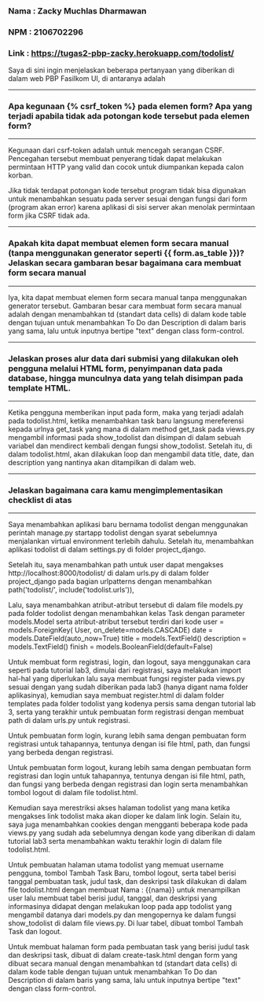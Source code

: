 ### Nama : Zacky Muchlas Dharmawan
### NPM  : 2106702296
### Link : https://tugas2-pbp-zacky.herokuapp.com/todolist/

Saya di sini ingin menjelaskan beberapa pertanyaan yang diberikan di dalam web PBP Fasilkom UI, di antaranya adalah

-----------------------------------------------------
 ### Apa kegunaan {% csrf_token %} pada elemen form? Apa yang terjadi apabila tidak ada potongan kode tersebut pada elemen form?
-----------------------------------------------------
Kegunaan dari csrf-token adalah untuk mencegah serangan CSRF. Pencegahan tersebut membuat penyerang tidak dapat melakukan permintaan HTTP yang valid dan cocok untuk diumpankan kepada calon korban. 

Jika tidak terdapat potongan kode tersebut program tidak bisa digunakan untuk menambahkan sesuatu pada server sesuai dengan fungsi dari form (program akan error) karena aplikasi di sisi server akan menolak permintaan form jika CSRF tidak ada.

-----------------------------------------------------
### Apakah kita dapat membuat elemen form secara manual (tanpa menggunakan generator seperti {{ form.as_table }})? Jelaskan secara gambaran besar bagaimana cara membuat form secara manual
-----------------------------------------------------
Iya, kita dapat membuat elemen form secara manual tanpa menggunakan generator tersebut. Gambaran besar cara membuat form secara manual adalah dengan menambahkan td (standart data cells) di dalam kode table dengan tujuan untuk menambahkan To Do dan Description di dalam baris yang sama, lalu untuk inputnya bertipe "text" dengan class form-control.

-----------------------------------------------------
### Jelaskan proses alur data dari submisi yang dilakukan oleh pengguna melalui HTML form, penyimpanan data pada database, hingga munculnya data yang telah disimpan pada template HTML.
-----------------------------------------------------
Ketika pengguna memberikan input pada form, maka yang terjadi adalah pada todolist.html, ketika menambahkan task baru langsung mereferensi kepada urlnya get_task yang mana di dalam method get_task pada views.py mengambil informasi pada show_todolist dan disimpan di dalam sebuah variabel dan mendirect kembali dengan fungsi show_todolist. Setelah itu, di dalam todolist.html, akan dilakukan loop dan mengambil data title, date, dan description yang nantinya akan ditampilkan di dalam web. 

-----------------------------------------------------
### Jelaskan bagaimana cara kamu mengimplementasikan checklist di atas
-----------------------------------------------------
Saya menambahkan aplikasi baru bernama todolist dengan menggunakan perintah manage.py startapp todolist dengan syarat sebelumnya menjalankan virtual environment terlebih dahulu. Setelah itu, menambahkan aplikasi todolist di dalam settings.py di folder project_django.

Setelah itu, saya menambahkan path untuk user dapat mengakses http://localhost:8000/todolist/ di dalam urls.py di dalam folder project_django pada bagian urlpatterns dengan menambahkan path('todolist/', include('todolist.urls')),

Lalu, saya menambahkan atribut-atribut tersebut di dalam file models.py pada folder todolist dengan menambahkan kelas Task dengan parameter models.Model serta atribut-atribut tersebut terdiri dari kode
user = models.ForeignKey(
    User,
    on_delete=models.CASCADE)
date = models.DateField(auto_now=True)
title = models.TextField()
description = models.TextField()
finish = models.BooleanField(default=False)

Untuk membuat form registrasi, login, dan logout, saya menggunakan cara seperti pada tutorial lab3, dimulai dari registrasi, saya melakukan import hal-hal yang diperlukan lalu saya membuat fungsi register pada views.py sesuai dengan yang sudah diberikan pada lab3 (hanya digant nama folder aplikasinya), kemudian saya membuat register.html di dalam folder templates pada folder todolist yang kodenya persis sama dengan tutorial lab 3, serta yang terakhir untuk pembuatan form registrasi dengan membuat path di dalam urls.py untuk registrasi. 

Untuk pembuatan form login, kurang lebih sama dengan pembuatan form registrasi untuk tahapannya, tentunya dengan isi file html, path, dan fungsi yang berbeda dengan registrasi.

Untuk pembuatan form logout, kurang lebih sama dengan pembuatan form registrasi dan login untuk tahapannya, tentunya dengan isi file html, path, dan fungsi yang berbeda dengan registrasi dan login serta menambahkan tombol logout di dalam file todolist.html.

Kemudian saya merestriksi akses halaman todolist yang mana ketika mengakses link todolist maka akan dioper ke dalam link login. Selain itu, saya juga menambahkan cookies dengan mengganti beberapa kode pada views.py yang sudah ada sebelumnya dengan kode yang diberikan di dalam tutorial lab3 serta menambahkan waktu terakhir login di dalam file todolist.html.

Untuk pembuatan halaman utama todolist yang memuat username pengguna, tombol Tambah Task Baru, tombol logout, serta tabel berisi tanggal pembuatan task, judul task, dan deskripsi task dilakukan di dalam file todolist.html dengan membuat Nama : {{nama}} untuk menampilkan user lalu membuat tabel berisi judul, tanggal, dan deskripsi yang informasinya didapat dengan melakukan loop pada app todolist yang mengambil datanya dari models.py dan mengopernya ke dalam fungsi show_todolist di dalam file views.py. Di luar tabel, dibuat tombol Tambah Task dan logout.

Untuk membuat halaman form pada pembuatan task yang berisi judul task dan deskripsi task, dibuat di dalam create-task.html dengan form yang dibuat secara manual dengan menambahkan td (standart data cells) di dalam kode table dengan tujuan untuk menambahkan To Do dan Description di dalam baris yang sama, lalu untuk inputnya bertipe "text" dengan class form-control.